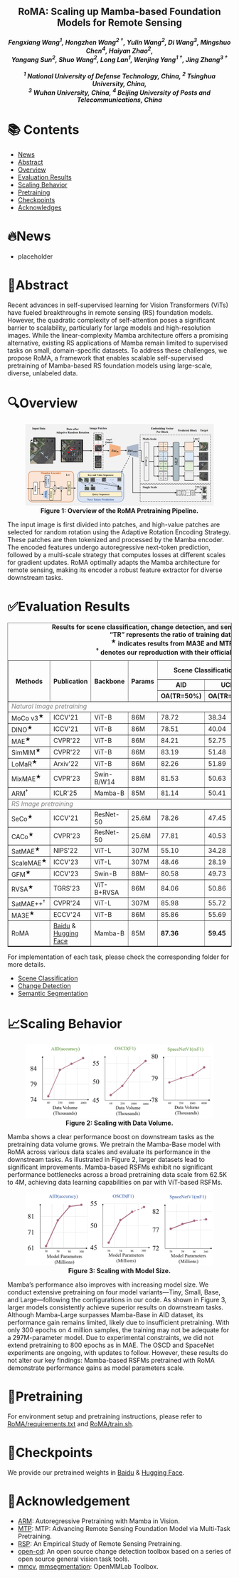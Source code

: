 
<p align="center">

  <h2 align="center"><strong>RoMA: Scaling up Mamba-based Foundation Models for Remote Sensing</strong></h2>

<div align="center">
<h5>
<em>Fengxiang Wang<sup>1</sup>, Hongzhen Wang<sup>2 †</sup>, Yulin Wang<sup>2</sup>, Di Wang<sup>3</sup>, Mingshuo Chen<sup>4</sup>, Haiyan Zhao<sup>2</sup>,<br/> Yangang Sun<sup>2</sup>, Shuo Wang<sup>2</sup>, Long Lan<sup>1</sup>, Wenjing Yang<sup>1 †</sup>, Jing Zhang<sup>3 †</sup> </em>
    <br><br>
       	<sup>1</sup> National University of Defense Technology, China, <sup>2</sup> Tsinghua University, China, <br/> <sup>3</sup> Wuhan University, China, <sup>4</sup> Beijing University of Posts and Telecommunications, China
    </h5>
</div>

# 📚 Contents

- [News](#news)
- [Abstract](#abstract)
- [Overview](#overview)
- [Evaluation Results](#evaluation-results)
- [Scaling Behavior](#scaling-behavior)
- [Pretraining](#pretraining)
- [Checkpoints](#checkpoints)
- [Acknowledges](#acknowledges)

# 🔥News

* placeholder

# 📄Abstract

Recent advances in self-supervised learning for Vision Transformers (ViTs) have fueled breakthroughs in remote sensing (RS) foundation models. However, the quadratic complexity of self-attention poses a significant barrier to scalability, particularly for large models and high-resolution images. While the linear-complexity Mamba architecture offers a promising alternative, existing RS applications of Mamba remain limited to supervised tasks on small, domain-specific datasets. To address these challenges, we propose RoMA, a framework that enables scalable self-supervised pretraining of Mamba-based RS foundation models using large-scale, diverse, unlabeled data. 

# 🔍Overview

<figure>
<img src="assets/image-20250311170540530.png">
<figcaption align = "center"><b>Figure 1: Overview of the RoMA Pretraining Pipeline. 
 </b></figcaption>
</figure>

The input image is first divided into patches, and high-value patches are selected for random rotation using the Adaptive Rotation Encoding Strategy. These patches are then tokenized and processed by the Mamba encoder. The encoded features undergo autoregressive next-token prediction, followed by a multi-scale strategy that computes losses at different scales for gradient updates. RoMA optimally adapts the Mamba architecture for remote sensing, making its encoder a robust feature extractor for diverse downstream tasks.

# ✅Evaluation Results

<table border="1" cellpadding="5" cellspacing="0" style="border-collapse: collapse; width: 100%;">
  <caption style="caption-side: top; text-align: center; font-weight: bold; margin-bottom: 10px;">
    Results for scene classification, change detection, and semantic segmentation.<br>
    “TR” represents the ratio of training data.<br>
   <sup>★</sup> indicates results from MA3E and MTP.<br>
      <sup>†</sup> denotes our reproduction with their official code.
  </caption>
  <colgroup>
    <col style="width: 25%;"> <!-- Set first column width -->
    <col> <!-- Auto-width for the other columns -->
    <col>
    <col>
    <col>
    <col>
    <col>
    <col>
  </colgroup>
<thead>
  <tr>
    <th rowspan="3">Methods</th>
    <th rowspan="3">Publication</th>
    <th rowspan="3">Backbone</th>
    <th rowspan="3">Params</th>
    <th colspan="2">Scene Classification</th>
    <th colspan="1">Change Detection</th>
    <th colspan="1">Semantic Segmentation</th>
  </tr>
  <tr>
    <th>AID</th>
    <th>UCM</th>
    <th>OSCD</th>
    <th>SpaceNetv1</th>
  </tr>
  <tr>
    <th>OA(TR=50%)</th>
    <th>OA(TR=50%)</th>
    <th>F1</th>
    <th>mF1</th>
  </tr>
</thead>
  <tbody>
    <tr>
      <td colspan="8" style="text-align: left;"><em style="color: gray;">Natural Image pretraining</em></td>
    </tr>
    <tr>
      <td>MoCo v3<sup>★</sup></td>
      <td>ICCV'21</td>
      <td>ViT-B</td>
      <td>86M</td>
      <td>78.72</td>
      <td>38.34</td>
      <td>-</td>
      <td>-</td>
    </tr>
    <tr>
      <td>DINO<sup>★</sup></td>
      <td>ICCV'21</td>
      <td>ViT-B</td>
      <td>86M</td>
      <td>78.51</td>
      <td>40.04</td>
      <td>-</td>
      <td>-</td>
    </tr>
    <tr>
      <td>MAE<sup>★</sup></td>
      <td>CVPR'22</td>
      <td>ViT-B</td>
      <td>86M</td>
      <td>84.21</td>
      <td>52.75</td>
      <td>-</td>
      <td>-</td>
    </tr>
    <tr>
      <td>SimMIM<sup>★</sup></td>
      <td>CVPR'22</td>
      <td>ViT-B</td>
      <td>86M</td>
      <td>83.19</td>
      <td>51.48</td>
      <td>-</td>
      <td>-</td>
    </tr>
    <tr>
      <td>LoMaR<sup>★</sup></td>
      <td>Arxiv'22</td>
      <td>ViT-B</td>
      <td>86M</td>
      <td>82.26</td>
      <td>51.89</td>
      <td>-</td>
      <td>-</td>
    </tr>
    <tr>
      <td>MixMAE<sup>★</sup></td>
      <td>CVPR'23</td>
      <td>Swin-B/W14</td>
      <td>88M</td>
      <td>81.53</td>
      <td>50.63</td>
      <td>-</td>
      <td>-</td>
    </tr>
    <tr>
      <td>ARM<sup>†</sup></td>
      <td>ICLR'25</td>
      <td>Mamba-B</td>
      <td>85M</td>
      <td>81.14</td>
      <td>50.41</td>
      <td>47.28</td>
      <td>77.89</td>
    </tr>
    <tr>
      <td colspan="8" style="text-align: left;"><em style="color: gray;">RS Image pretraining</em></td>
    </tr>
    <tr>
      <td>SeCo<sup>★</sup></td>
      <td>ICCV'21</td>
      <td>ResNet-50</td>
      <td>25.6M</td>
      <td>78.26</td>
      <td>47.45</td>
      <td>47.67</td>
      <td>77.09</td>
    </tr>
    <tr>
      <td>CACo<sup>★</sup></td>
      <td>CVPR'23</td>
      <td>ResNet-50</td>
      <td>25.6M</td>
      <td>77.81</td>
      <td>40.53</td>
      <td>52.11</td>
      <td>77.94</td>
    </tr>
    <tr>
      <td>SatMAE<sup>★</sup></td>
      <td>NIPS'22</td>
      <td>ViT-L</td>
      <td>307M</td>
      <td>55.10</td>
      <td>34.28</td>
      <td>52.76</td>
      <td>78.07</td>
    </tr>
    <tr>
      <td>ScaleMAE<sup>★</sup></td>
      <td>ICCV'23</td>
      <td>ViT-L</td>
      <td>307M</td>
      <td>48.46</td>
      <td>28.19</td>
      <td>-</td>
      <td>-</td>
    </tr>
    <tr>
      <td>GFM<sup>★</sup></td>
      <td>ICCV'23</td>
      <td>Swin-B</td>
      <td>88M–</td>
      <td>80.58</td>
      <td>49.73</td>
      <td>-</td>
      <td>-</td>
    </tr>
    <tr>
      <td>RVSA<sup>★</sup></td>
      <td>TGRS'23</td>
      <td>ViT-B+RVSA</td>
      <td>86M</td>
      <td>84.06</td>
      <td>50.86</td>
      <td>50.28</td>
      <td><strong>79.56</strong></td>
    </tr>
    <tr>
      <td>SatMAE++<sup>†</sup></td>
      <td>CVPR'24</td>
      <td>ViT-L</td>
      <td>307M</td>
      <td>85.98</td>
      <td>55.72</td>
      <td>53.10</td>
      <td>79.21</td>
    </tr>
    <tr>
      <td>MA3E<sup>★</sup></td>
      <td>ECCV'24</td>
      <td>ViT-B</td>
      <td>86M</td>
      <td>85.86</td>
      <td>55.69</td>
      <td>-</td>
      <td>-</td>
    </tr>
    <tr>
      <td>RoMA</td>
      <td><a href="https://pan.baidu.com/s/1e7VOvca7894hugM-f2UitQ?pwd=e1up">Baidu</a> & <a href="https://huggingface.co/initiacms/RoMA">Hugging Face</a>
</td>
      <td>Mamba-B</td>
      <td>85M</td>
      <td><strong>87.36</strong></td>
      <td><strong>59.45</strong></td>
      <td><strong>55.63</strong></td>
      <td>79.50</td>
    </tr>
  </tbody>
</table>

For implementation of each task, please check the corresponding folder for more details.

* [Scene Classification](https://github.com/Fengxiang23/RoMA/tree/main/Scene%20Classification) 
* [Change Detection](https://github.com/Fengxiang23/RoMA/tree/main/Change%20Detection)
* [Semantic Segmentation](https://github.com/Fengxiang23/RoMA/tree/main/Semantic%20Segmentation)

# 📈Scaling Behavior

<figure>
<img src="assets/image-20250312111728161.png">
<figcaption align = "center"><b>Figure 2: Scaling with Data Volume. 
 </b></figcaption>
</figure>

Mamba shows a clear performance boost on downstream tasks as the pretraining data volume grows. We pretrain the Mamba-Base model with RoMA across various data scales and evaluate its performance in the downstream tasks. As illustrated in Figure 2, larger datasets lead to significant improvements. Mamba-based RSFMs exhibit no significant performance bottlenecks across a broad pretraining data scale from 62.5K to 4M, achieving data learning capabilities on par with ViT-based RSFMs. 

<figure>
<img src="assets/image-20250312112103330.png">
<figcaption align = "center"><b>Figure 3: Scaling with Model Size. 
 </b></figcaption>
</figure>

Mamba’s performance also improves with increasing model size. We conduct extensive pretraining on four model variants—Tiny, Small, Base, and Large—following the configurations in our code. As shown in Figure 3, larger models consistently achieve superior results on downstream tasks. Although Mamba-Large surpasses Mamba-Base in AID dataset, its performance gain remains limited, likely due to insufficient pretraining. With only 300 epochs on 4 million samples, the training may not be adequate for a 297M-parameter model. Due to experimental constraints, we did not extend pretraining to 800 epochs as in MAE. The OSCD and SpaceNet experiments are ongoing, with updates to follow. However, these results do not alter our key findings: Mamba-based RSFMs pretrained with RoMA demonstrate performance gains as model parameters scale. 

# 🚀Pretraining

For environment setup and pretraining instructions, please refer to [RoMA/requirements.txt](https://github.com/Fengxiang23/RoMA/blob/main/RoMA/requirements.txt)  and [RoMA/train.sh](https://github.com/Fengxiang23/RoMA/blob/main/RoMA/train.sh).

# 🎯Checkpoints

We provide our pretrained weights in <a href="https://pan.baidu.com/s/1e7VOvca7894hugM-f2UitQ?pwd=e1up">Baidu</a> & <a href="https://huggingface.co/initiacms/RoMA">Hugging Face</a>.

# 🤝Acknowledgement

* [ARM](https://github.com/OliverRensu/ARM/tree/main): Autoregressive Pretraining with Mamba in Vision.
* [MTP](https://github.com/ViTAE-Transformer/MTP): MTP: Advancing Remote Sensing Foundation Model via Multi-Task Pretraining.
* [RSP](https://github.com/ViTAE-Transformer/RSP): An Empirical Study of Remote Sensing Pretraining.
* [open-cd](https://github.com/likyoo/open-cd): An open source change detection toolbox based on a series of open source general vision task tools.
* [mmcv](https://github.com/open-mmlab/mmcv), [mmsegmentation](https://github.com/open-mmlab/mmsegmentation): OpenMMLab Toolbox.

